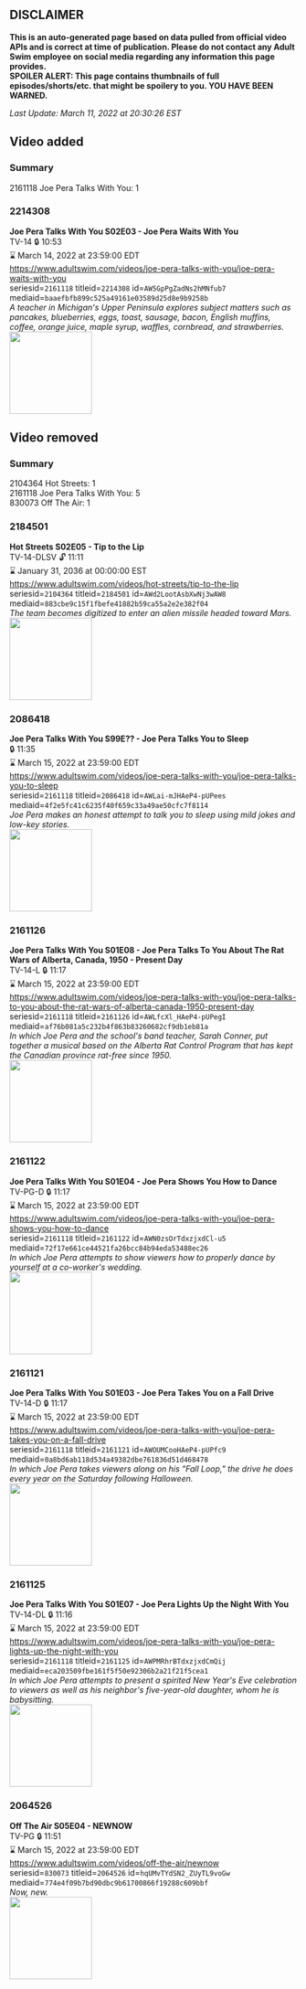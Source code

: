 ## DISCLAIMER
**This is an auto-generated page based on data pulled from official video APIs and is correct at time of publication. Please do not contact any Adult Swim employee on social media regarding any information this page provides.**  
**SPOILER ALERT: This page contains thumbnails of full episodes/shorts/etc. that might be spoilery to you. YOU HAVE BEEN WARNED.**  

_Last Update: March 11, 2022 at 20:30:26 EST_
## Video added
### Summary
2161118 Joe Pera Talks With You: 1  
### 2214308
**Joe Pera Talks With You S02E03 - Joe Pera Waits With You**  
TV-14 🔒 10:53  
⌛ March 14, 2022 at 23:59:00 EDT  
https://www.adultswim.com/videos/joe-pera-talks-with-you/joe-pera-waits-with-you  
seriesid=`2161118` titleid=`2214308` id=`AW5GpPgZadNs2hMNfub7` mediaid=`baaefbfb899c525a49161e03589d25d8e9b9258b`  
_A teacher in Michigan's Upper Peninsula explores subject matters such as pancakes, blueberries, eggs, toast, sausage, bacon, English muffins, coffee, orange juice, maple syrup, waffles, cornbread, and strawberries._  
<a href="https://media.cdn.adultswim.com/uploads/20191107/thumbnails/2_19117111407-joeperatalks_203_dup-20191021.jpg"><img src="https://media.cdn.adultswim.com/uploads/20191107/thumbnails/2_19117111407-joeperatalks_203_dup-20191021.jpg" height="144px" /></a>
## Video removed
### Summary
2104364 Hot Streets: 1  
2161118 Joe Pera Talks With You: 5  
830073 Off The Air: 1  
### 2184501
**Hot Streets S02E05 - Tip to the Lip**  
TV-14-DLSV 🔓 11:11  
⌛ January 31, 2036 at 00:00:00 EST  
https://www.adultswim.com/videos/hot-streets/tip-to-the-lip  
seriesid=`2104364` titleid=`2184501` id=`AWd2LootAsbXwNj3wAW8` mediaid=`883cbe9c15f1fbefe41882b59ca55a2e2e382f04`  
_The team becomes digitized to enter an alien missile headed toward Mars._  
<a href="https://media.cdn.adultswim.com/uploads/20200305/thumbnails/2_20351529553-hotstreets_206_dup-20181214.jpg"><img src="https://media.cdn.adultswim.com/uploads/20200305/thumbnails/2_20351529553-hotstreets_206_dup-20181214.jpg" height="144px" /></a>
### 2086418
**Joe Pera Talks With You S99E?? - Joe Pera Talks You to Sleep**  
 🔒 11:35  
⌛ March 15, 2022 at 23:59:00 EDT  
https://www.adultswim.com/videos/joe-pera-talks-with-you/joe-pera-talks-you-to-sleep  
seriesid=`2161118` titleid=`2086418` id=`AWLai-mJHAeP4-pUPees` mediaid=`4f2e5fc41c6235f40f659c33a49ae50cfc7f8114`  
_Joe Pera makes an honest attempt to talk you to sleep using mild jokes and low-key stories._  
<a href="https://i.cdn.turner.com/adultswim/big/image-upload/thumbnails/thumb-2_image-15240845875209.jpg"><img src="https://i.cdn.turner.com/adultswim/big/image-upload/thumbnails/thumb-2_image-15240845875209.jpg" height="144px" /></a>
### 2161126
**Joe Pera Talks With You S01E08 - Joe Pera Talks To You About The Rat Wars of Alberta, Canada, 1950 - Present Day**  
TV-14-L 🔒 11:17  
⌛ March 15, 2022 at 23:59:00 EDT  
https://www.adultswim.com/videos/joe-pera-talks-with-you/joe-pera-talks-to-you-about-the-rat-wars-of-alberta-canada-1950-present-day  
seriesid=`2161118` titleid=`2161126` id=`AWLfcXl_HAeP4-pUPegI` mediaid=`af76b081a5c232b4f863b83260682cf9db1eb81a`  
_In which Joe Pera and the school's band teacher, Sarah Conner, put together a musical based on the Alberta Rat Control Program that has kept the Canadian province rat-free since 1950._  
<a href="https://media.cdn.adultswim.com/uploads/20200305/thumbnails/2_20351637207-joeperatalks_108_air_cid-3GVT9.jpg"><img src="https://media.cdn.adultswim.com/uploads/20200305/thumbnails/2_20351637207-joeperatalks_108_air_cid-3GVT9.jpg" height="144px" /></a>
### 2161122
**Joe Pera Talks With You S01E04 - Joe Pera Shows You How to Dance**  
TV-PG-D 🔒 11:17  
⌛ March 15, 2022 at 23:59:00 EDT  
https://www.adultswim.com/videos/joe-pera-talks-with-you/joe-pera-shows-you-how-to-dance  
seriesid=`2161118` titleid=`2161122` id=`AWN0zsOrTdxzjxdCl-u5` mediaid=`72f17e661ce44521fa26bcc84b94eda53488ec26`  
_In which Joe Pera attempts to show viewers how to properly dance by yourself at a co-worker's wedding._  
<a href="https://media.cdn.adultswim.com/uploads/20200305/thumbnails/2_20351635462-joeperatalks_104_air_cid-3FX93.jpg"><img src="https://media.cdn.adultswim.com/uploads/20200305/thumbnails/2_20351635462-joeperatalks_104_air_cid-3FX93.jpg" height="144px" /></a>
### 2161121
**Joe Pera Talks With You S01E03 - Joe Pera Takes You on a Fall Drive**  
TV-14-D 🔒 11:17  
⌛ March 15, 2022 at 23:59:00 EDT  
https://www.adultswim.com/videos/joe-pera-talks-with-you/joe-pera-takes-you-on-a-fall-drive  
seriesid=`2161118` titleid=`2161121` id=`AWOUMCooHAeP4-pUPfc9` mediaid=`0a8bd6ab118d534a49382dbe761836d51d468478`  
_In which Joe Pera takes viewers along on his "Fall Loop," the drive he does every year on the Saturday following Halloween._  
<a href="https://media.cdn.adultswim.com/uploads/20200305/thumbnails/2_20351635257-joeperatalks_103_air_cid-3HM7W.jpg"><img src="https://media.cdn.adultswim.com/uploads/20200305/thumbnails/2_20351635257-joeperatalks_103_air_cid-3HM7W.jpg" height="144px" /></a>
### 2161125
**Joe Pera Talks With You S01E07 - Joe Pera Lights Up the Night With You**  
TV-14-DL 🔒 11:16  
⌛ March 15, 2022 at 23:59:00 EDT  
https://www.adultswim.com/videos/joe-pera-talks-with-you/joe-pera-lights-up-the-night-with-you  
seriesid=`2161118` titleid=`2161125` id=`AWPMRhrBTdxzjxdCmQij` mediaid=`eca203509fbe161f5f50e92306b2a21f21f5cea1`  
_In which Joe Pera attempts to present a spirited New Year's Eve celebration to viewers as well as his neighbor's five-year-old daughter, whom he is babysitting._  
<a href="https://media.cdn.adultswim.com/uploads/20200305/thumbnails/2_20351636550-joeperatalks_107_air_cid-3HP5N.jpg"><img src="https://media.cdn.adultswim.com/uploads/20200305/thumbnails/2_20351636550-joeperatalks_107_air_cid-3HP5N.jpg" height="144px" /></a>
### 2064526
**Off The Air S05E04 - NEWNOW**  
TV-PG 🔒 11:51  
⌛ March 15, 2022 at 23:59:00 EDT  
https://www.adultswim.com/videos/off-the-air/newnow  
seriesid=`830073` titleid=`2064526` id=`hqUMvTYdSN2_ZUyTL9voGw` mediaid=`774e4f09b7bd90dbc9b61700866f19288c609bbf`  
_Now, new._  
<a href="https://media.cdn.adultswim.com/uploads/20200312/thumbnails/2_203121340505-offtheair_504_dup-20151217.jpg"><img src="https://media.cdn.adultswim.com/uploads/20200312/thumbnails/2_203121340505-offtheair_504_dup-20151217.jpg" height="144px" /></a>
